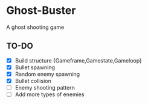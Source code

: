 # Ghost-Buster

A ghost shooting game

## TO-DO

- [x] Build structure {Gameframe,Gamestate,Gameloop}
- [x] Bullet spawning
- [x] Random enemy spawning
- [x] Bullet collision
- [ ] Enemy shooting pattern
- [ ] Add more types of enemies
